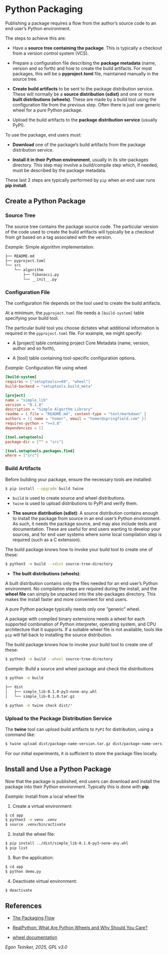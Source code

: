 # Python Packaging 

Publishing a package requires a flow from the author’s source code to an end 
user’s Python environment. 

The steps to achieve this are:

* Have a **source tree containing the package**. 
    This is typically a checkout from a version control system (VCS).

* Prepare a configuration file describing the **package metadata**
    (name, version and so forth) and how to create the build artifacts. 
    For most packages, this will be a **pyproject.toml** file, maintained 
    manually in the source tree.

* **Create build artifacts** to be sent to the package distribution service. 
    These will normally be a **source distribution (sdist)** 
    and one or more **built distributions (wheels)**. 
    These are made by a build tool using the configuration file from the 
    previous step. Often there is just one generic wheel for a pure Python package.

* Upload the build artifacts to the **package distribution service** (usually PyPI).


To use the package, end users must:

* **Download** one of the package’s build artifacts from the package distribution 
    service.

* **Install it in their Python environment**, usually in its site-packages directory. 
    This step may involve a build/compile step which, if needed, must be described by 
    the package metadata.

These last 2 steps are typically performed by `pip` when an end user runs **pip install**.



## Create a Python Package 


### Source Tree 

The source tree contains the package source code.
The particular version of the code used to create the build artifacts will typically 
be a checkout from git based on a tag associated with the version.

_Example:_ Simple algorithm implementation.
```bash
├── README.md
├── pyproject.toml
└── src
    └── algorithm
        ├── fibonacci.py
        └── __init__.py
```    


### Configuration File

The configuration file depends on the tool used to create the build artifacts.

At a minimum, the `pyproject.toml` file needs a `[build-system]` table specifying your build tool. 

The particular build tool you choose dictates what additional information 
is required in the `pyproject.toml` file. For example, we might specify:

* A [project] table containing project Core Metadata (name, version, author and so forth),

* A [tool] table containing tool-specific configuration options.


_Example:_ Configuration file using wheel

```toml
[build-system]
requires = ["setuptools>=69", "wheel"]
build-backend = "setuptools.build_meta"

[project]
name = "simple_lib"
version = "0.1.0"
description = "Simple Algorthm Library"
readme = { file = "README.md", content-type = "text/markdown" }
authors = [{ name = "homer", email = "homer@springfield.com" }]
requires-python = ">=3.8"
dependencies = []

[tool.setuptools]
package-dir = {"" = "src"}

[tool.setuptools.packages.find]
where = ["src"]
```

### Build Artifacts

Before building your package, ensure the necessary tools are installed:

```bash
$ pip install --upgrade build twine
```

- `build` is used to create source and wheel distributions.
- `twine` is used to upload distributions to PyPI and verify them.

* **The source distribution (sdist)**:
A source distribution contains enough to install the package from source 
in an end user’s Python environment. As such, it needs the package source, 
and may also include tests and documentation. 
These are useful for end users wanting to develop your sources, and for 
end user systems where some local compilation step is required (such as 
a C extension).

The build package knows how to invoke your build tool to create one of these:
```bash
$ python3 -m build --sdist source-tree-directory
```

* **The built distributions (wheels)**:

A built distribution contains only the files needed for an end user’s Python 
environment. No compilation steps are required during the install, and the 
**wheel file** can simply be unpacked into the site-packages directory. 
This makes the install faster and more convenient for end users.

A pure Python package typically needs only one “generic” wheel. 

A package with compiled binary extensions needs a wheel for each supported 
combination of Python interpreter, operating system, and CPU architecture 
that it supports. 
If a suitable wheel file is not available, tools like `pip` will fall back 
to installing the source distribution.

The build package knows how to invoke your build tool to create one of these:

```bash
$ python3 -m build --wheel source-tree-directory
```


_Example:_ Build a source and wheel package and check the distributions 
```bash 
$ python -m build

├── dist
│   ├── simple_lib-0.1.0-py3-none-any.whl
│   └── simple_lib-0.1.0.tar.gz

$ python -m twine check dist/*
```

### Upload to the Package Distribution Service
The **twine** tool can upload build artifacts to `PyPI` for distribution, using a command like:

```bash
$ twine upload dist/package-name-version.tar.gz dist/package-name-version-py3-none-any.whl
```

For our initial experiments, it is sufficient to store the package files locally.


## Install and Use a Python Package 

Now that the package is published, end users can download and install the package into 
their Python environment. Typically this is done with **pip**. 

_Example:_ Install from a local wheel file

1. Create a virtual environment:

```bash 
$ cd app
$ python3 -m venv .venv
$ source .venv/bin/activate
```

2. Install the wheel file:

```bash 
$ pip install ../dist/simple_lib-0.1.0-py3-none-any.whl
$ pip list
```

3. Run the application:

```bash
$ cd app 
$ python demo.py
```

4. Deactivate virtual environment:
```bash
$ deactivate
```


## References
* [The Packaging Flow](https://packaging.python.org/en/latest/flow/)

* [RealPython: What Are Python Wheels and Why Should You Care?](https://realpython.com/python-wheels/)

* [wheel documentation](https://wheel.readthedocs.io/en/stable/)


*Egon Teiniker, 2025, GPL v3.0*